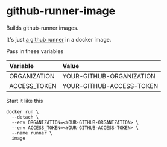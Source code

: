 # github-runner-image
Builds github-runner images.

It's just [a github runner](https://github.com/actions/runner) in a docker image.<br>

Pass in these variables<br>

| Variable | Value |
| :-- | :-- |
| ORGANIZATION | YOUR-GITHUB-ORGANIZATION |
| ACCESS_TOKEN | YOUR-GITHUB-ACCESS-TOKEN |

Start it like this<br>
```
docker run \
  --detach \
  --env ORGANIZATION=<YOUR-GITHUB-ORGANIZATION> \
  --env ACCESS_TOKEN=<YOUR-GITHUB-ACCESS-TOKEN> \
  --name runner \
  image
```
